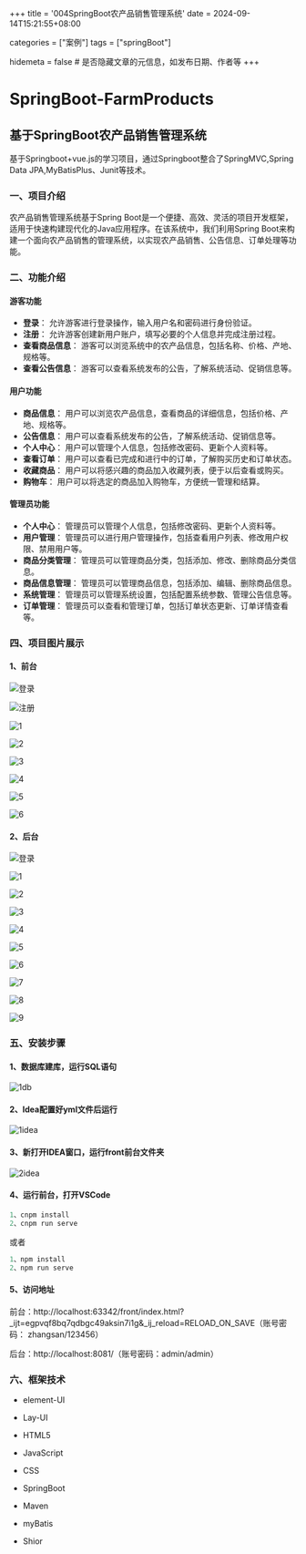 +++
title = '004SpringBoot农产品销售管理系统'
date = 2024-09-14T15:21:55+08:00



categories = ["案例"] 
tags = ["springBoot"]

hidemeta = false # 是否隐藏文章的元信息，如发布日期、作者等
+++

# SpringBoot-FarmProducts
## 基于SpringBoot农产品销售管理系统

基于Springboot+vue.js的学习项目，通过Springboot整合了SpringMVC,Spring Data JPA,MyBatisPlus、Junit等技术。 

### 一、项目介绍

农产品销售管理系统基于Spring Boot是一个便捷、高效、灵活的项目开发框架，适用于快速构建现代化的Java应用程序。在该系统中，我们利用Spring Boot来构建一个面向农产品销售的管理系统，以实现农产品销售、公告信息、订单处理等功能。

### 二、功能介绍

#### 游客功能
- **登录**： 允许游客进行登录操作，输入用户名和密码进行身份验证。 
- **注册**： 允许游客创建新用户账户，填写必要的个人信息并完成注册过程。 
- **查看商品信息**： 游客可以浏览系统中的农产品信息，包括名称、价格、产地、规格等。 
- **查看公告信息**：  游客可以查看系统发布的公告，了解系统活动、促销信息等。

#### 用户功能
- **商品信息**： 用户可以浏览农产品信息，查看商品的详细信息，包括价格、产地、规格等。 
- **公告信息**：  用户可以查看系统发布的公告，了解系统活动、促销信息等。
- **个人中心**： 用户可以管理个人信息，包括修改密码、更新个人资料等。
- **查看订单**： 用户可以查看已完成和进行中的订单，了解购买历史和订单状态。
- **收藏商品**：  用户可以将感兴趣的商品加入收藏列表，便于以后查看或购买。
- **购物车**： 用户可以将选定的商品加入购物车，方便统一管理和结算。

#### 管理员功能
- **个人中心**： 管理员可以管理个人信息，包括修改密码、更新个人资料等。
- **用户管理**： 管理员可以进行用户管理操作，包括查看用户列表、修改用户权限、禁用用户等。
- **商品分类管理**： 管理员可以管理商品分类，包括添加、修改、删除商品分类信息。
- **商品信息管理**： 管理员可以管理商品信息，包括添加、编辑、删除商品信息。
- **系统管理**：  管理员可以管理系统设置，包括配置系统参数、管理公告信息等。
- **订单管理**： 管理员可以查看和管理订单，包括订单状态更新、订单详情查看等。

 
### 四、项目图片展示

#### 1、前台

![登录](./image/front-login.png)

![注册](./image/front-register.png)

![1](./image/front-1.png)

![2](./image/front-2.png)

![3](./image/front-3.png)

![4](./image/front-4.png)

![5](./image/front-5.png)

![6](./image/front-6.png)

#### 2、后台

![登录](./image/admin-login.png)

![1](./image/admin-1.png)

![2](./image/admin-2.png)

![3](./image/admin-3.png)

![4](./image/admin-4.png)

![5](./image/admin-5.png)

![6](./image/admin-6.png)

![7](./image/admin-7.png)

![8](./image/admin-8.png)

![9](./image/admin-9.png)

### 五、安装步骤

#### 1、数据库建库，运行SQL语句

![1db](./image/1db.png)

#### 2、Idea配置好yml文件后运行

![1idea](./image/1idea.png)

#### 3、新打开IDEA窗口，运行front前台文件夹

![2idea](./image/2idea.png)

#### 4、运行前台，打开VSCode

```java 
1、cnpm install
2、cnpm run serve
```

或者

```java 
1、npm install
2、npm run serve
```

#### 5、访问地址

前台：http://localhost:63342/front/index.html?_ijt=egpvqf8bq7qdbgc49aksin7i1g&_ij_reload=RELOAD_ON_SAVE（账号密码： zhangsan/123456）

后台：http://localhost:8081/（账号密码：admin/admin）

### 六、框架技术

* element-UI

* Lay-UI

* HTML5

* JavaScript

* CSS

* SpringBoot

* Maven

* myBatis

* Shior

  
 




















